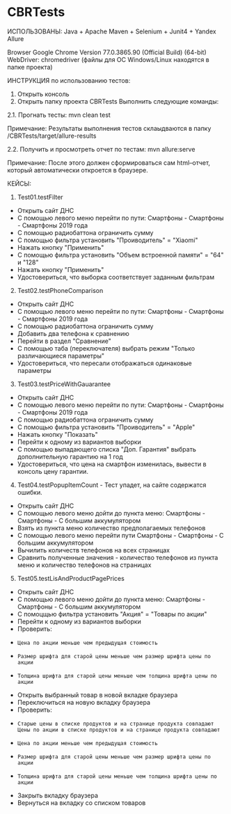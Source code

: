 # CBRTests
ИСПОЛЬЗОВАНЫ:
Java + Apache Maven + Selenium + Junit4 + Yandex Allure

Browser Google Chrome Version 77.0.3865.90 (Official Build) (64-bit)
WebDriver: chromedriver (файлы для ОС Windows/Linux находятся в папке проекта)

ИНСТРУКЦИЯ по использованию тестов:
1. Открыть консоль
2. Открыть папку проекта CBRTests
Выполнить следующие команды:

2.1. Прогнать тесты:
mvn clean test

Примечание: Результаты выполнения тестов склаыдваются в папку /CBRTests/target/allure-results

2.2. Получить и просмотреть отчет по тестам:
mvn allure:serve

Примечание: После этого должен сформироваться сам html–отчет, который автоматически откроется в браузере.


КЕЙСЫ:
1) Test01.testFilter
- Открыть сайт ДНС
- С помощью левого меню перейти по пути: Смартфоны - Смартфоны - Смартфоны 2019 года
- С помощью радиобаттона ограничить сумму
- С помощью фильтра установить "Проиводитель" = "Xiaomi"
- Нажать кнопку "Применить"
- С помощью фильтра установить "Объем встроенной памяти" = "64" и "128"
- Нажать кнопку "Применить"
- Удостовериться, что выборка соответствует заданным фильтрам

2) Test02.testPhoneComparison
- Открыть сайт ДНС
- С помощью левого меню перейти по пути: Смартфоны - Смартфоны - Смартфоны 2019 года
- С помощью радиобаттона ограничить сумму
- Добавить два телефона к сравнению
- Перейти в раздел "Сравнение"
- С помощью таба (переключателя) выбрать режим "Только различающиеся параметры"
- Удостовериться, что пересали отображаться одинаковые параметры

3) Test03.testPriceWithGauarantee
- Открыть сайт ДНС
- С помощью левого меню перейти по пути: Смартфоны - Смартфоны - Смартфоны 2019 года
- С помощью радиобаттона ограничить сумму
- С помощью фильтра установить "Проиводитель" = "Apple"
- Нажать кнопку "Показать"
- Перейти к одному из вариантов выборки
- С помощью выпадающего списка "Доп. Гарантия" выбрать дополнительную гарантию на 1 год
- Удостовериться, что цена на смартфон изменилась, вывести в консоль цену гарантии.

4) Test04.testPopupItemCount - Тест упадет, на сайте содержатся ошибки.
- Открыть сайт ДНС
- С помощью левого меню дойти до пункта меню: Смартфоны - Смартфоны - С большим аккумулятором
- Взять из пункта меню количество предполагаемых телефонов
- С помощью левого меню перейти пути Смартфоны - Смартфоны - С большим аккумулятором
- Вычилить количеств телефонов на всех страницах
- Сравнить полученные значения - количество телефонов из пункта меню и количество телефонов на страницах

5) Test05.testLisAndProductPagePrices
- Открыть сайт ДНС
- С помощью левого меню дойти до пункта меню: Смартфоны - Смартфоны - С большим аккумулятором
- С помоцщью фильтра установить "Акция" = "Товары по акции"
- Перейти к одному из вариантов выборки
- Проверить:
-     Цена по акции меньше чем предыдущая стоимость
-     Размер шрифта для старой цены меньше чем размер шрифта цены по акции
-     Толщина шрифта для старой цены меньше чем толщина шрифта цены по акции
- Открыть выбранный товар в новой вкладке браузера
- Переключиться на новую вкладку браузера
- Проверить:
-     Старые цены в списке продуктов и на странице продукта совпадают
      Цены по акции в списке продуктов и на странице продукта совпадают
-     Цена по акции меньше чем предыдущая стоимость
-     Размер шрифта для старой цены меньше чем размер шрифта цены по акции
-     Толщина шрифта для старой цены меньше чем толщина шрифта цены по акции
- Закрыть вкладку браузера
- Вернуться на вкладку со списком товаров
